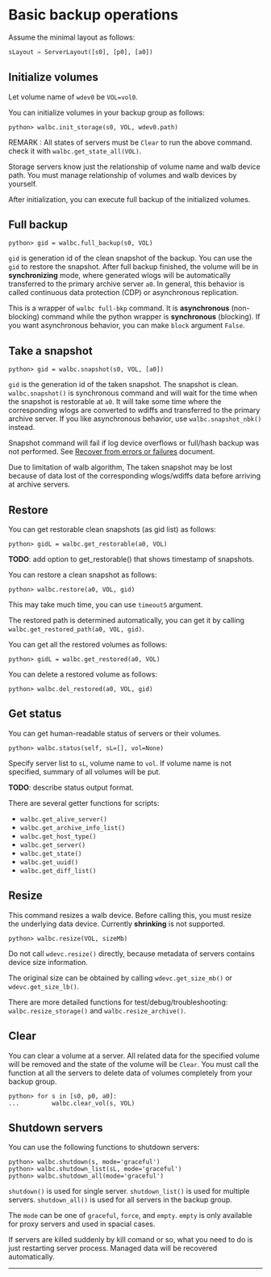 # Basic backup operations

Assume the minimal layout as follows:
```python
sLayout = ServerLayout([s0], [p0], [a0])
```



## Initialize volumes

Let volume name of `wdev0` be `VOL=vol0`.

You can initialize volumes in your backup group as follows:
```
python> walbc.init_storage(s0, VOL, wdev0.path)
```

REMARK : All states of servers must be `Clear` to run the above command.
check it with `walbc.get_state_all(VOL)`.

Storage servers know just the relationship of volume name and walb device path.
You must manage relationship of volumes and walb devices by yourself.

After initialization, you can execute full backup of the initialized volumes.



## Full backup

```
python> gid = walbc.full_backup(s0, VOL)
```
`gid` is generation id of the clean snapshot of the backup.
You can use the `gid` to restore the snapshot.
After full backup finished, the volume will be in **synchronizing** mode,
where generated wlogs will be automatically transferred to the primary archive server `a0`.
In general, this behavior is called continuous data protection (CDP) or asynchronous replication.

This is a wrapper of `walbc full-bkp` command.
It is **asynchronous** (non-blocking) command while the python wrapper is **synchronous** (blocking).
If you want asynchronous behavior, you can make `block` argument `False`.



## Take a snapshot

```
python> gid = walbc.snapshot(s0, VOL, [a0])
```

`gid` is the generation id of the taken snapshot. The snapshot is clean.
`walbc.snapshot()` is synchronous command and will wait for the time
when the snapshot is restorable at `a0`. It will take some time where
the corresponding wlogs are converted to wdiffs and transferred to the primary archive server.
If you like asynchronous behavior, use `walbc.snapshot_nbk()` instead.

Snapshot command will fail if log device overflows or full/hash backup was not performed.
See [Recover from errors or failures](recover.md) document.

Due to limitation of walb algorithm,
The taken snapshot may be lost because of data lost of the corresponding
wlogs/wdiffs data before arriving at archive servers.



## Restore

You can get restorable clean snapshots (as gid list) as follows:
```
python> gidL = walbc.get_restorable(a0, VOL)
```

**TODO**: add option to get_restorable() that shows timestamp of snapshots.

You can restore a clean snapshot as follows:
```
python> walbc.restore(a0, VOL, gid)
```
This may take much time, you can use `timeoutS` argument.

The restored path is determined automatically, you can get it by calling
`walbc.get_restored_path(a0, VOL, gid)`.

You can get all the restored volumes as follows:
```
python> gidL = walbc.get_restored(a0, VOL)
```

You can delete a restored volume as follows:
```
python> walbc.del_restored(a0, VOL, gid)
```



## Get status

You can get human-readable status of servers or their volumes.
```
python> walbc.status(self, sL=[], vol=None)
```
Specify server list to `sL`, volume name to `vol`.
If volume name is not specified, summary of all volumes will be put.

**TODO**: describe status output format.

There are several getter functions for scripts:
- `walbc.get_alive_server()`
- `walbc.get_archive_info_list()`
- `walbc.get_host_type()`
- `walbc.get_server()`
- `walbc.get_state()`
- `walbc.get_uuid()`
- `walbc.get_diff_list()`



## Resize

This command resizes a walb device.
Before calling this, you must resize the underlying data device.
Currently **shrinking** is not supported.

```
python> walbc.resize(VOL, sizeMb)
```

Do not call `wdevc.resize()` directly,
because metadata of servers contains device size information.

The original size can be obtained by calling `wdevc.get_size_mb()` or `wdevc.get_size_lb()`.

There are more detailed functions for test/debug/troubleshooting:
`walbc.resize_storage()` and `walbc.resize_archive()`.



## Clear

You can clear a volume at a server. All related data for the specified volume
will be removed and the state of the volume will be `Clear`.
You must call the function at all the servers to delete data of volumes completely from your backup group.

```
python> for s in [s0, p0, a0]:
...         walbc.clear_vol(s, VOL)
```


## Shutdown servers

You can use the following functions to shutdown servers:
```
python> walbc.shutdown(s, mode='graceful')
python> walbc.shutdown_list(sL, mode='graceful')
python> walbc.shutdown_all(mode='graceful')
```

`shutdown()` is used for single server.
`shutdown_list()` is used for multiple servers.
`shutdown_all()` is used for all servers in the backup group.

The `mode` can be one of `graceful`, `force`, and `empty`.
`empty` is only available for proxy servers and used in spacial cases.

If servers are killed suddenly by kill comand or so,
what you need to do is just restarting server process.
Managed data will be recovered automatically.

-----

